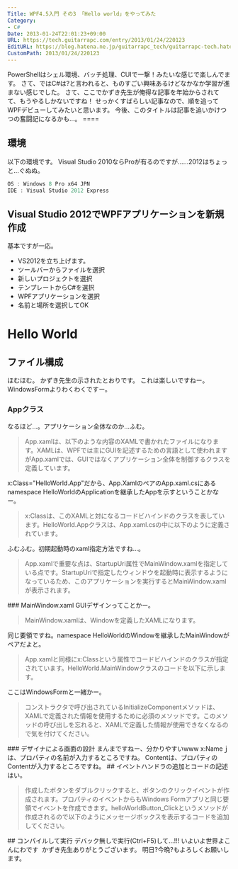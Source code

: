```yaml
---
Title: WPF4.5入門 その3 「Hello world」をやってみた
Category:
- C#
Date: 2013-01-24T22:01:23+09:00
URL: https://tech.guitarrapc.com/entry/2013/01/24/220123
EditURL: https://blog.hatena.ne.jp/guitarrapc_tech/guitarrapc-tech.hatenablog.com/atom/entry/11696248318757675314
CustomPath: 2013/01/24/220123
---
```


PowerShellはシェル環境、バッチ処理、CUIで一撃！みたいな感じで楽しんでます。 さて、ではC#は?と言われると、ものすごい興味あるけどなかなか学習が進まない感じでした。 さて、ここでかずき先生が俺得な記事を年始からされてて、もうやるしかないですね！ せっかくすばらしい記事なので、順を追ってWPFデビューしてみたいと思います。 今後、このタイトルは記事を追いかけつつの奮闘記になるかも…。 ====
## 環境
以下の環境です。 Visual Studio 2010ならProが有るのですが……2012はちょっと…ぐぬぬ。
```ps1
OS : Windows 8 Pro x64 JPN
IDE : Visual Studio 2012 Express
```

## Visual Studio 2012でWPFアプリケーションを新規作成
基本ですが一応。

- VS2012を立ち上げます。
- ツールバーからファイルを選択
- 新しいプロジェクトを選択
- テンプレートからC#を選択
- WPFアプリケーションを選択
- 名前と場所を選択してOK


# Hello World
## ファイル構成
ほむほむ。 かずき先生の示されたとおりです。 これは楽しいですねー。WindowsFormよりわくわくですー。
### Appクラス
なるほど…。アプリケーション全体なのか…ふむ。
<blockquote>App.xamlは、以下のような内容のXAMLで書かれたファイルになります。XAMLは、WPFでは主にGUIを記述するための言語として使われますがApp.xamlでは、GUIではなくアプリケーション全体を制御するクラスを定義しています。</blockquote>
x:Class="HelloWorld.App"だから、App.XamlのペアのApp.xaml.csにあるnamespace HelloWorldのApplicationを継承したAppを示すということかなー。
<blockquote>x:Classは、このXAMLと対になるコードビハインドのクラスを表しています。HelloWorld.Appクラスは、App.xaml.csの中に以下のように定義されています。</blockquote>
ふむふむ。初期起動時のxaml指定方法ですね…。
<blockquote>App.xamlで重要な点は、StartupUri属性でMainWindow.xamlを指定している点です。StartupUriで指定したウィンドウを起動時に表示するようになっているため、このアプリケーションを実行するとMainWindow.xamlが表示されます。</blockquote>
### MainWindow.xaml
GUIデザインってことかー。
<blockquote>MainWindow.xamlは、Windowを定義したXAMLになります。</blockquote>
同じ要領ですね。namespace HelloWorldのWindowを継承したMainWindowがペアだよと。
<blockquote>App.xamlと同様にx:Classという属性でコードビハインドのクラスが指定されています。HelloWorld.MainWindowクラスのコードを以下に示します。</blockquote>
ここはWindowsFormと一緒かー。
<blockquote>コンストラクタで呼び出されているInitializeComponentメソッドは、XAMLで定義された情報を使用するために必須のメソッドです。このメソッドの呼び出しを忘れると、XAMLで定義した情報が使用できなくなるので気を付けてください。</blockquote>
### デザイナによる画面の設計
まんまですねー、分かりやすいwww x:Nameｊは、プロパティの名前が入力するところですね。 Contentは、プロパティのContentが入力するところですね。
## イベントハンドラの追加とコードの記述
はい。
<blockquote>作成したボタンをダブルクリックすると、ボタンのクリックイベントが作成されます。プロパティのイベントからもWindows Formアプリと同じ要領でイベントを作成できます。helloWorldButton_Clickというメソッドが作成されるので以下のようにメッセージボックスを表示するコードを追加してください。</blockquote>
## コンパイルして実行
デバック無しで実行(Ctrl+F5)して…!!! いよいよ世界よこんにわです
 かずき先生ありがとうございます。 明日?今晩?もよろしくお願いします。
